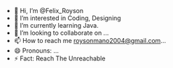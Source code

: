 - 👋 Hi, I’m @Felix_Royson
- 👀 I’m interested in Coding, Designing
- 🌱 I’m currently learning Java.
- 💞️ I’m looking to collaborate on ...
- 📫 How to reach me roysonmano2004@gmail.com...
- 😄 Pronouns: ...
- ⚡ Fact: Reach The Unreachable

<!---
Felix-2004/Felix-2004 is a ✨ special ✨ repository because its `README.md` (this file) appears on your GitHub profile.
You can click the Preview link to take a look at your changes.
--->
